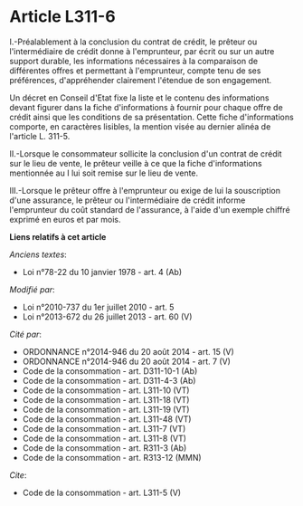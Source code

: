 # Article L311-6

I.-Préalablement à la conclusion du contrat de crédit, le prêteur ou l'intermédiaire de crédit donne à l'emprunteur, par
écrit ou sur un autre support durable, les informations nécessaires à la comparaison de différentes offres et permettant à
l'emprunteur, compte tenu de ses préférences, d'appréhender clairement l'étendue de son engagement. 

Un décret en Conseil d'Etat fixe la liste et le contenu des informations devant figurer dans la fiche d'informations à
fournir pour chaque offre de crédit ainsi que les conditions de sa présentation. Cette fiche d'informations comporte, en
caractères lisibles, la mention visée au dernier alinéa de l'article L. 311-5. 

II.-Lorsque le consommateur sollicite la conclusion d'un contrat de crédit sur le lieu de vente, le prêteur veille à ce que
la fiche d'informations mentionnée au I lui soit remise sur le lieu de vente. 

III.-Lorsque le prêteur offre à l'emprunteur ou exige de lui la souscription d'une assurance, le prêteur ou l'intermédiaire
de crédit informe l'emprunteur du coût standard de l'assurance, à l'aide d'un exemple chiffré exprimé en euros et par mois.

**Liens relatifs à cet article**

_Anciens textes_:

  - Loi n°78-22 du 10 janvier 1978 - art. 4 (Ab)

_Modifié par_:

  - Loi n°2010-737 du 1er juillet 2010 - art. 5
  - Loi n°2013-672 du 26 juillet 2013 - art. 60 (V)

_Cité par_:

  - ORDONNANCE n°2014-946 du 20 août 2014 - art. 15 (V)
  - ORDONNANCE n°2014-946 du 20 août 2014 - art. 7 (V)
  - Code de la consommation - art. D311-10-1 (Ab)
  - Code de la consommation - art. D311-4-3 (Ab)
  - Code de la consommation - art. L311-10 (VT)
  - Code de la consommation - art. L311-18 (VT)
  - Code de la consommation - art. L311-19 (VT)
  - Code de la consommation - art. L311-48 (VT)
  - Code de la consommation - art. L311-7 (VT)
  - Code de la consommation - art. L311-8 (VT)
  - Code de la consommation - art. R311-3 (Ab)
  - Code de la consommation - art. R313-12 (MMN)

_Cite_:

  - Code de la consommation - art. L311-5 (V)
